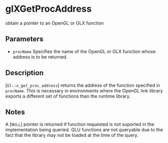 # glXGetProcAddress
obtain a pointer to an OpenGL or GLX function

## Parameters
- `procName`
  Specifies the name of the OpenGL or GLX function whose address is to
  be returned.

## Description
[`Gl::x_get_proc_address`] returns the address of the function
  specified in `procName`. This is necessary in environments where the
  OpenGL link library exports a different set of functions than the
  runtime library.

## Notes
A [`NULL`] pointer is returned if function requested is not suported
  in the implementation being queried.
GLU functions are not queryable due to the fact that the library may
  not be loaded at the time of the query.
